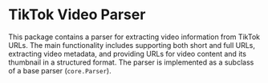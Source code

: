 # TikTok Video Parser
This package contains a parser for extracting video information from TikTok URLs. The main functionality includes supporting both short and full URLs, extracting video metadata, and providing URLs for video content and its thumbnail in a structured format. The parser is implemented as a subclass of a base parser (`core.Parser`).

